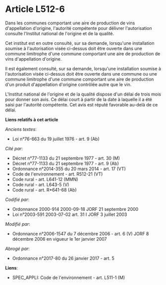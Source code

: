 # Article L512-6

Dans les communes comportant une aire de production de vins d'appellation d'origine, l'autorité compétente pour délivrer
l'autorisation consulte l'Institut national de l'origine et de la qualité.

Cet institut est en outre consulté, sur sa demande, lorsqu'une installation soumise à l'autorisation visée ci-dessus doit
être ouverte dans une commune limitrophe d'une commune comportant une aire de production de vins d'appellation d'origine.

Il est également consulté, sur sa demande, lorsqu'une installation soumise à l'autorisation visée ci-dessus doit être ouverte
dans une commune ou une commune limitrophe d'une commune comportant une aire de production d'un produit d'appellation
d'origine contrôlée autre que le vin.

L'Institut national de l'origine et de la qualité dispose d'un délai de trois mois pour donner son avis. Ce délai court à
partir de la date à laquelle il a été saisi par l'autorité compétente. Cet avis est réputé favorable au-delà de ce délai.

**Liens relatifs à cet article**

_Anciens textes_:

  - Loi n°76-663 du 19 juillet 1976 - art. 9 (Ab)

_Cité par_:

  - Décret n°77-1133 du 21 septembre 1977 - art. 30 (M)
  - Décret n°77-1133 du 21 septembre 1977 - art. 9 (Ab)
  - Ordonnance n°2014-355 du 20 mars 2014 - art. 17 (VT)
  - Code de l'environnement - art. R512-21 (VT)
  - Code rural - art. L641-12 (MMN)
  - Code rural - art. L643-5 (V)
  - Code rural - art. R*641-68 (Ab)

_Codifié par_:

  - Ordonnance 2000-914 2000-09-18 JORF 21 septembre 2000
  - Loi n°2003-591 2003-07-02 art. 31 I JORF 3 juillet 2003

_Modifié par_:

  - Ordonnance n°2006-1547 du 7 décembre 2006 - art. 6 (V) JORF 8 décembre 2006 en vigueur le 1er janvier 2007

_Abrogé par_:

  - Ordonnance n°2017-80 du 26 janvier 2017 - art. 5

**Liens**:

  - SPEC_APPLI: Code de l'environnement - art. L511-1 (M)
